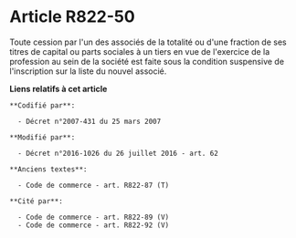 # Article R822-50

Toute cession par l'un des associés de la totalité ou d'une fraction de ses titres de capital ou parts sociales à un tiers en
vue de l'exercice de la profession au sein de la société est faite sous la condition suspensive de l'inscription sur la liste
du nouvel associé.

**Liens relatifs à cet article**

	**Codifié par**:

	  - Décret n°2007-431 du 25 mars 2007

	**Modifié par**:

	  - Décret n°2016-1026 du 26 juillet 2016 - art. 62

	**Anciens textes**:

	  - Code de commerce - art. R822-87 (T)

	**Cité par**:

	  - Code de commerce - art. R822-89 (V)
	  - Code de commerce - art. R822-92 (V)
